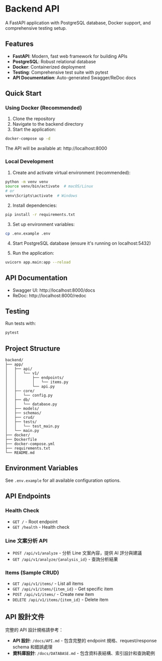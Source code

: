 # Backend API

A FastAPI application with PostgreSQL database, Docker support, and comprehensive testing setup.

## Features

- **FastAPI**: Modern, fast web framework for building APIs
- **PostgreSQL**: Robust relational database
- **Docker**: Containerized deployment
- **Testing**: Comprehensive test suite with pytest
- **API Documentation**: Auto-generated Swagger/ReDoc docs

## Quick Start

### Using Docker (Recommended)

1. Clone the repository
2. Navigate to the backend directory
3. Start the application:

```bash
docker-compose up -d
```

The API will be available at: http://localhost:8000

### Local Development

1. Create and activate virtual environment (recommended):

```bash
python -m venv venv
source venv/bin/activate  # macOS/Linux
# or
venv\Scripts\activate  # Windows
```

2. Install dependencies:

```bash
pip install -r requirements.txt
```

3. Set up environment variables:

```bash
cp .env.example .env
```

4. Start PostgreSQL database (ensure it's running on localhost:5432)

5. Run the application:

```bash
uvicorn app.main:app --reload
```

## API Documentation

- Swagger UI: http://localhost:8000/docs
- ReDoc: http://localhost:8000/redoc

## Testing

Run tests with:

```bash
pytest
```

## Project Structure

```
backend/
├── app/
│   ├── api/
│   │   └── v1/
│   │       ├── endpoints/
│   │       │   └── items.py
│   │       └── api.py
│   ├── core/
│   │   └── config.py
│   ├── db/
│   │   └── database.py
│   ├── models/
│   ├── schemas/
│   ├── crud/
│   ├── tests/
│   │   └── test_main.py
│   └── main.py
├── docker/
├── Dockerfile
├── docker-compose.yml
├── requirements.txt
└── README.md
```

## Environment Variables

See `.env.example` for all available configuration options.

## API Endpoints

### Health Check
- `GET /` - Root endpoint
- `GET /health` - Health check

### Line 文案分析 API
- `POST /api/v1/analyze` - 分析 Line 文案內容，提供 AI 評分與建議
- `GET /api/v1/analyze/{analysis_id}` - 查詢分析結果

### Items (Sample CRUD)
- `GET /api/v1/items/` - List all items
- `GET /api/v1/items/{item_id}` - Get specific item
- `POST /api/v1/items/` - Create new item
- `DELETE /api/v1/items/{item_id}` - Delete item

## API 設計文件

完整的 API 設計規格請參考：
- **API 設計**: `/docs/API.md` - 包含完整的 endpoint 規格、request/response schema 和錯誤處理
- **資料庫設計**: `/docs/DATABASE.md` - 包含資料表結構、索引設計和查詢範例